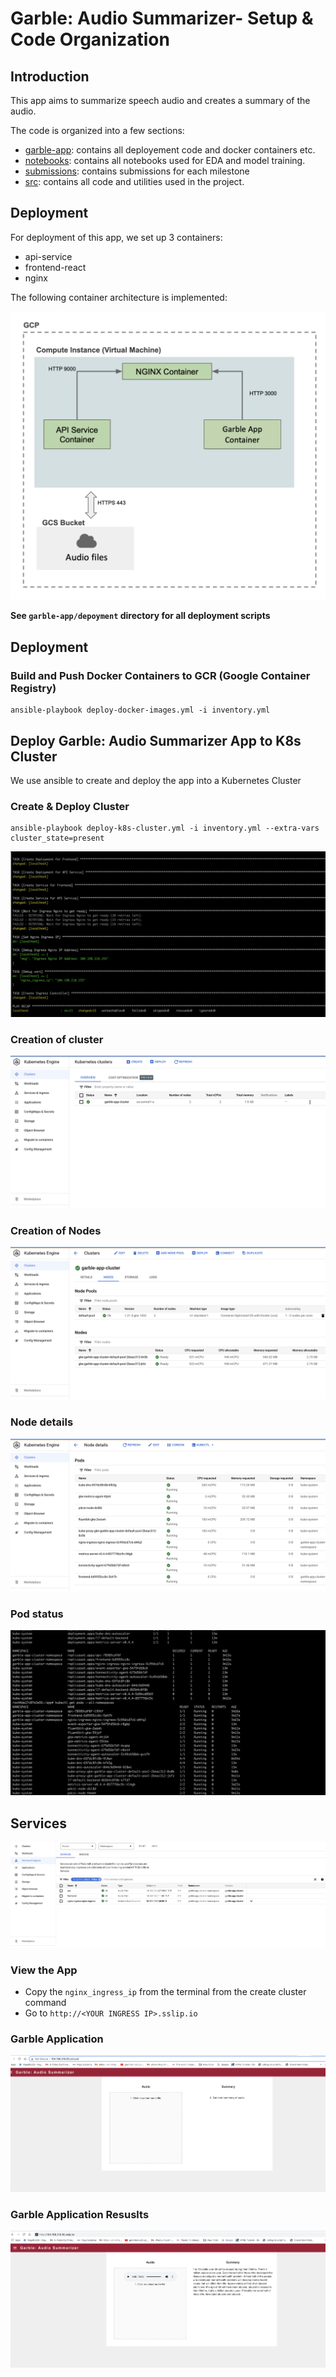 # Garble: Audio Summarizer- Setup & Code Organization

## Introduction
This app aims to summarize speech audio and creates a summary of the audio.

The code is organized into a few sections:

- [garble-app](https://github.com/parambharat/AC215_projectgarble/tree/main/garble-app):  contains all deployement code and docker containers etc.
- [notebooks](https://github.com/parambharat/AC215_projectgarble/tree/main/notebooks): contains all notebooks used for EDA and model training.
- [submissions](https://github.com/parambharat/AC215_projectgarble/tree/main/submissions): contains submissions for each milestone
- [src](https://github.com/parambharat/AC215_projectgarble/tree/main/src): contains all code and utilities used in the project.

## Deployment

For deployment of this app, we set up 3 containers:

* api-service
* frontend-react
* nginx

The following container architecture is implemented:

![Garble App setup](./images/app_diagram.png)

**See `garble-app/depoyment` directory for all deployment scripts**

## Deployment

### Build and Push Docker Containers to GCR (Google Container Registry)
```
ansible-playbook deploy-docker-images.yml -i inventory.yml
```

## Deploy Garble: Audio Summarizer App to K8s Cluster


We use ansible to create and deploy the app into a Kubernetes Cluster


### Create & Deploy Cluster
```
ansible-playbook deploy-k8s-cluster.yml -i inventory.yml --extra-vars cluster_state=present
```
![Kubernetes setup 1](./images/kubernetesdep-1.png)

### Creation of cluster

![Kubernetes setup 2](./images/kubecluster.png)

### Creation of Nodes

![Kubernetes setup 3](./images/kubenodes.png)

### Node details

![Kubernetes setup](./images/kubenodedetails.png)

### Pod status

![Kubernetes setup](./images/kubstatus.png)

## Services

![Kubernetes setup](./images/kubeservices.png)






### View the App
* Copy the `nginx_ingress_ip` from the terminal from the create cluster command
* Go to `http://<YOUR INGRESS IP>.sslip.io`


### Garble Application 

![Kubernetes setup](./images/kubeappln.png)

### Garble Application Resuslts


![Kubernetes setup](./images/kubeapplnresults.png)
